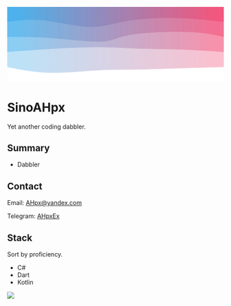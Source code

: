 ![top banner](top.svg)

# SinoAHpx

Yet another coding dabbler.

## Summary

+ Dabbler

## Contact

Email: AHpx@yandex.com

Telegram: [AHpxEx](https://t.me/AHpxEx)

## Stack

Sort by proficiency.

+ C#
+ Dart
+ Kotlin


![](https://github-readme-stats.vercel.app/api?username=SinoAHpx)

